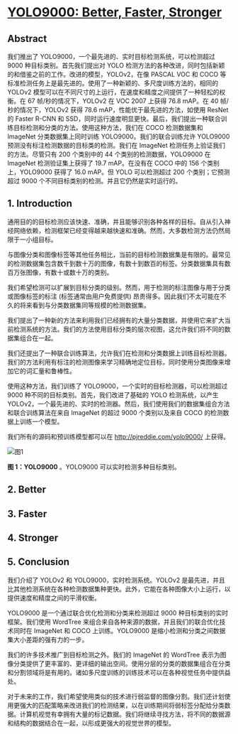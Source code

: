 # [YOLO9000: Better, Faster, Stronger](https://arxiv.org/abs/1612.08242)

## Abstract

我们推出了 YOLO9000，一个最先进的、实时目标检测系统，可以检测超过 9000 种目标类别。首先我们提出对 YOLO 检测方法的各种改进，同时包括新颖的和借鉴之前的工作。改进的模型，YOLOv2，在像 PASCAL VOC 和 COCO 等标准检测任务上是最先进的。使用了一种新颖的、多尺度训练方法的，相同的 YOLOv2 模型可以在不同尺寸的上运行，在速度和精度之间提供了一种轻松的权衡。在 67 帧/秒的情况下，YOLOv2 在 VOC 2007 上获得 76.8 mAP。在 40 帧/秒的情况下，YOLOv2 获得 78.6 mAP，性能优于最先进的方法，如使用 ResNet 的 Faster R-CNN 和 SSD，同时运行速度明显更快。最后，我们提出一种联合训练目标检测和分类的方法。使用这种方法，我们在 COCO 检测数据集和 ImageNet 分类数据集上同时训练 YOLO9000。我们的联合训练允许 YOLO9000 预测没有标注检测数据的目标类的检测。我们在 ImageNet 检测任务上验证我们的方法。尽管只有 200 个类别中的 44 个类别的检测数据，YOLO9000 在 ImageNet 检测验证集上获得了 19.7 mAP。在没有在 COCO 中的 156 个类别上，YOLO9000 获得了 16.0 mAP。但 YOLO 可以检测超过 200 个类别；它预测超过 9000 个不同目标类别的检测。并且它仍然是实时运行的。

## 1. Introduction

通用目的的目标检测应该快速、准确，并且能够识别各种各样的目标。自从引入神经网络依赖，检测框架已经变得越来越快速和准确。然而，大多数检测方法仍然局限于一小组目标。

与图像分类和图像标签等其他任务相比，当前的目标检测数据集是有限的。最常见的检测数据集包含数千到数十万的图像，有数十到数百的标签。分类数据集具有数百万张图像，有数十或数十万的类别。

我们希望检测可以扩展到目标分类的级别。然而，用于检测的标注图像与用于分类或图像标签的标注 (标签通常由用户免费提供) 昂贵得多。因此我们不太可能在不久的将来看到与分类数据集同等规模的检测数据集。

我们提出了一种新的方法来利用我们已经拥有的大量分类数据，并使用它来扩大当前检测系统的方法。我们的方法使用目标分类的层次视图，这允许我们将不同的数据集组合在一起。

我们还提出了一种联合训练算法，允许我们在检测和分类数据上训练目标检测器。我们的方法利用有标注的检测图像来学习精确地定位目标，同时使用分类图像来增加它的词汇量和鲁棒性。

使用这种方法，我们训练了 YOLO9000，一个实时的目标检测器，可以检测超过 9000 种不同的目标类别。首先，我们改进了基础的 YOLO 检测系统，以产生 YOLOv2，一个最先进的、实时的检测器。然后，我们使用我们的数据集组合方法和联合训练算法在来自 ImageNet 的超过 9000 个类别以及来自 COCO 的检测数据上训练一个模型。

我们所有的源码和预训练模型都可以在 http://pjreddie.com/yolo9000/ 上获得。

<img src="assets/yolov2_fig1.png" title="图1">

**图 1：YOLO9000** 。YOLO9000 可以实时检测多种目标类别。

## 2. Better





## 3. Faster



## 4. Stronger





## 5. Conclusion

我们介绍了 YOLOv2 和 YOLO9000，实时检测系统。YOLOv2 是最先进，并且比其他检测系统在各种检测数据集种更快。此外，它能在各种图像大小上运行，以提供速度和精度之间的平滑权衡。

YOLO9000 是一个通过联合优化检测和分类来检测超过 9000 种目标类别的实时框架。我们使用 WordTree 来组合来自各种来源的数据，并且我们的联合优化技术同时在 ImageNet 和 COCO 上训练。YOLO9000 是缩小检测和分类之间数据集大小差距的强有力的一步。

我们的许多技术推广到目标检测之外。我们的 ImageNet 的 WordTree 表示为图像分类提供了更丰富的、更详细的输出空间。使用分层的分类的数据集组合在分类和分割领域将是有用的。诸如多尺度训练的训练技术可以在各种视觉任务中提供益处。

对于未来的工作，我们希望使用类似的技术进行弱监督的图像分割。我们还计划使用更强大的匹配策略来改进我们的检测结果，以在训练期间将弱标签分配给分类数据。计算机视觉有幸拥有大量的标记数据。我们将继续寻找方法，将不同的数据源和结构的数据结合在一起，以形成更强大的视觉世界的模型。